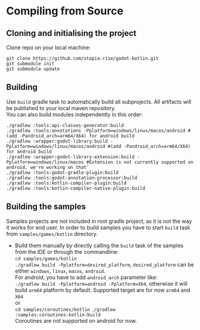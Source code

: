 # Compiling from Source

## Cloning and initialising the project
Clone repo on your local machine:
```shell 
git clone https://github.com/utopia-rise/godot-kotlin.git
git submodule init
git submodule update
```

## Building
Use `build` gradle task to automatically build all subprojects. All artifacts will be published to your local maven repository.  
You can also build modules independently in this order:
```shell script
./gradlew :tools:api-classes-generator:build
./gradlew :tools:annotations -Pplatform=windows/linux/macos/android #(add -Pandroid_arch=arm64/X64) for android build
./gradlew :wrapper:godot-library:build -Pplatform=windows/linux/macos/android #(add -Pandroid_arch=arm64/X64) for android build
./gradlew :wrapper:godot-library-extension:build -Pplatform=windows/linux/macos #Extension is not currently supported on android, we're working on that'
./gradlew :tools:godot-gradle-plugin:build
./gradlew :tools:godot-annotation-processor:build
./gradlew :tools:kotlin-compiler-plugin:build
./gradlew :tools:kotlin-compiler-native-plugin:build
```

## Building the samples
Samples projects are not included in root gradle project, as it is not the way it works for end user. In order to build samples
you have to start `build` task from `samples/games/kotlin` directory.
- Build them manually by directly calling the `build` task of the samples from the IDE or through the commandline:  
`cd samples/games/kotlin`  
`./gradlew build -Pplatform=desired_platform`, `desired_platform` can be either `windows`, `linux`, `macos`, `android`.  
For android, you have to add `android_arch` parameter like:  
`./gradlew build -Pplatform=android -Pplatform=X64`, otherwise it will build `arm64` platform by default. Supported target
are for now `arm64` and `X64`  
or  
`cd samples/coroutines/kotlin`
`./gradlew :samples:coroutines:kotlin:build`  
Coroutines are not supported on android for now.
 
